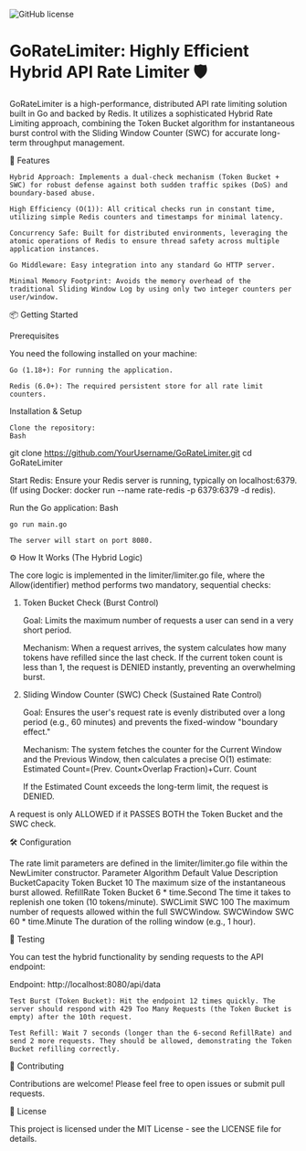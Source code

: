 ![GitHub license](https://img.shields.io/badge/license-MIT-blue.svg)
# GoRateLimiter: Highly Efficient Hybrid API Rate Limiter 🛡️

GoRateLimiter is a high-performance, distributed API rate limiting solution built in Go and backed by Redis. It utilizes a sophisticated Hybrid Rate Limiting approach, combining the Token Bucket algorithm for instantaneous burst control with the Sliding Window Counter (SWC) for accurate long-term throughput management.

🌟 Features

    Hybrid Approach: Implements a dual-check mechanism (Token Bucket + SWC) for robust defense against both sudden traffic spikes (DoS) and boundary-based abuse.

    High Efficiency (O(1)): All critical checks run in constant time, utilizing simple Redis counters and timestamps for minimal latency.

    Concurrency Safe: Built for distributed environments, leveraging the atomic operations of Redis to ensure thread safety across multiple application instances.

    Go Middleware: Easy integration into any standard Go HTTP server.

    Minimal Memory Footprint: Avoids the memory overhead of the traditional Sliding Window Log by using only two integer counters per user/window.

📦 Getting Started

Prerequisites

You need the following installed on your machine:

    Go (1.18+): For running the application.

    Redis (6.0+): The required persistent store for all rate limit counters.

Installation & Setup

    Clone the repository:
    Bash

git clone https://github.com/YourUsername/GoRateLimiter.git
cd GoRateLimiter

Start Redis:
Ensure your Redis server is running, typically on localhost:6379. (If using Docker: docker run --name rate-redis -p 6379:6379 -d redis).

Run the Go application:
Bash

    go run main.go

    The server will start on port 8080.

⚙️ How It Works (The Hybrid Logic)

The core logic is implemented in the limiter/limiter.go file, where the Allow(identifier) method performs two mandatory, sequential checks:

1. Token Bucket Check (Burst Control)

    Goal: Limits the maximum number of requests a user can send in a very short period.

    Mechanism: When a request arrives, the system calculates how many tokens have refilled since the last check. If the current token count is less than 1, the request is DENIED instantly, preventing an overwhelming burst.

2. Sliding Window Counter (SWC) Check (Sustained Rate Control)

    Goal: Ensures the user's request rate is evenly distributed over a long period (e.g., 60 minutes) and prevents the fixed-window "boundary effect."

    Mechanism: The system fetches the counter for the Current Window and the Previous Window, then calculates a precise O(1) estimate:
    Estimated Count=(Prev. Count×Overlap Fraction)+Curr. Count

    If the Estimated Count exceeds the long-term limit, the request is DENIED.

A request is only ALLOWED if it PASSES BOTH the Token Bucket and the SWC check.

🛠️ Configuration

The rate limit parameters are defined in the limiter/limiter.go file within the NewLimiter constructor.
Parameter	Algorithm	Default Value	Description
BucketCapacity	Token Bucket	10	The maximum size of the instantaneous burst allowed.
RefillRate	Token Bucket	6 * time.Second	The time it takes to replenish one token (10 tokens/minute).
SWCLimit	SWC	100	The maximum number of requests allowed within the full SWCWindow.
SWCWindow	SWC	60 * time.Minute	The duration of the rolling window (e.g., 1 hour).

🧪 Testing

You can test the hybrid functionality by sending requests to the API endpoint:

Endpoint: http://localhost:8080/api/data

    Test Burst (Token Bucket): Hit the endpoint 12 times quickly. The server should respond with 429 Too Many Requests (the Token Bucket is empty) after the 10th request.

    Test Refill: Wait 7 seconds (longer than the 6-second RefillRate) and send 2 more requests. They should be allowed, demonstrating the Token Bucket refilling correctly.

🤝 Contributing

Contributions are welcome! Please feel free to open issues or submit pull requests.

📄 License

This project is licensed under the MIT License - see the LICENSE file for details.
